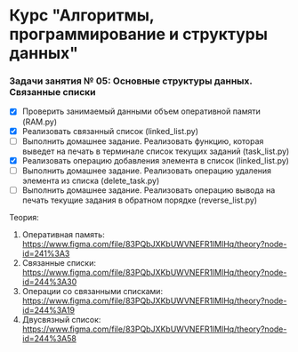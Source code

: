 # Курс "Алгоритмы, программирование и структуры данных"

### Задачи занятия № 05: Основные структуры данных. Связанные списки

- [X] Проверить занимаемый данными объем оперативной памяти (RAM.py)
- [X] Реализовать связанный список (linked_list.py)
- [ ] Выполнить домашнее задание. Реализовать функцию, которая выведет на печать в терминале список текущих заданий (task_list.py)
- [X] Реализовать операцию добавления элемента в список (linked_list.py)
- [ ] Выполнить домашнее задание. Реализовать операцию удаления элемента из списка (delete_task.py)
- [ ] Выполнить домашнее задание. Реализовать операцию вывода на печать текущие задания в обратном порядке (reverse_list.py)

Теория: 
1. Оперативная память: https://www.figma.com/file/83PQbJXKbUWVNEFR1lMlHq/theory?node-id=241%3A3
2. Связанные списки: https://www.figma.com/file/83PQbJXKbUWVNEFR1lMlHq/theory?node-id=244%3A30
3. Операции со связанными списками: https://www.figma.com/file/83PQbJXKbUWVNEFR1lMlHq/theory?node-id=244%3A19
4. Двусвязный список: https://www.figma.com/file/83PQbJXKbUWVNEFR1lMlHq/theory?node-id=244%3A58
